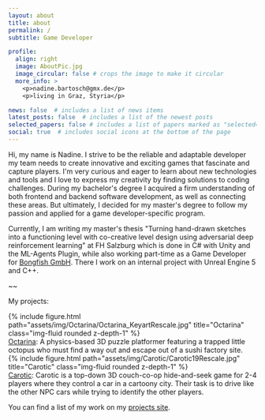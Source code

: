 ```yaml
---
layout: about
title: about
permalink: /
subtitle: Game Developer

profile:
  align: right
  image: AboutPic.jpg
  image_circular: false # crops the image to make it circular
  more_info: >
    <p>nadine.bartosch@gmx.de</p>
    <p>living in Graz, Styria</p>

news: false  # includes a list of news items
latest_posts: false  # includes a list of the newest posts
selected_papers: false # includes a list of papers marked as "selected={true}"
social: true  # includes social icons at the bottom of the page
---
```


Hi, my name is Nadine. I strive to be the reliable and adaptable developer my team needs to create innovative and exciting games that fascinate and capture players. I'm very curious and eager to learn about new technologies and tools and I love to express my creativity by finding solutions to coding challenges. During my bachelor's degree I acquired a firm understanding of both frontend and backend software development, as well as connecting these areas. But ultimately, I decided for my master's degree to follow my passion and applied for a game developer-specific program.

Currently, I am writing my master's thesis "Turning hand-drawn sketches into a functioning level with co-creative level design using adversarial deep reinforcement learning" at FH Salzburg which is done in C# with Unity and the ML-Agents Plugin, while also working part-time as a Game Developer for <a href="https://www.bongfish.com/">Bongfish GmbH</a>. There I work on an internal project with Unreal Engine 5 and C++.

~~

My projects:

<div class="row">
    <div class="col-sm mt-3 mt-md-0">
        {% include figure.html path="assets/img/Octarina/Octarina_KeyartRescale.jpg" title="Octarina" class="img-fluid rounded z-depth-1" %}
    </div>
</div>

<div class="caption">
    <a href="https://mohnblumentau.github.io/projects/1_project/">Octarina</a>: A physics-based 3D puzzle platformer featuring a trapped little octopus who must find a way out and escape out of a sushi factory site.
</div>

<div class="row">
    <div class="col-sm mt-3 mt-md-0">
        {% include figure.html path="assets/img/Carotic/Carotic19Rescale.jpg" title="Carotic" class="img-fluid rounded z-depth-1" %}
    </div>
</div>

<div class="caption">
    <a href="https://mohnblumentau.github.io/projects/2_project/">Carotic</a>: Carotic is a top-down 3D couch-co-op hide-and-seek game for 2-4 players where they control a car in a cartoony city. Their task is to drive like the other NPC cars while trying to identify the other players.
</div>


You can find a list of my work on my <a href="https://mohnblumentau.github.io/projects/">projects site</a>.